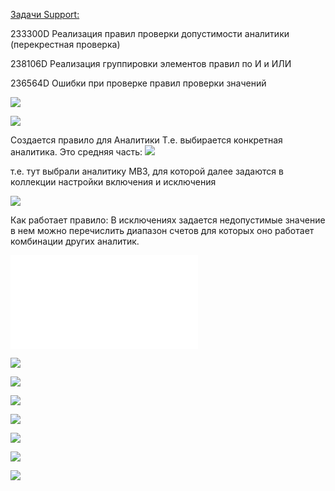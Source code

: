 
<u>Задачи Support:</u>
<p>233300D Реализация правил проверки допустимости аналитики (перекрестная проверка)</p>
<p>238106D Реализация группировки элементов правил по И и ИЛИ</p>
<p>236564D Ошибки при проверке правил проверки значений</p>


![](eXpress_nH7hqLDCrS.png)

![](eXpress_nH7hqLDCrS%201.png)

Создается правило для Аналитики Т.е. выбирается конкретная аналитика. Это средняя часть:
![](eXpress_YESHsSjchP.png)

т.е. тут выбрали аналитику МВЗ, для которой далее задаются в коллекции настройки включения и исключения

![](eXpress_rdU0hNvp0r.png)

Как работает правило:
В исключениях задается недопустимые значение в нем можно перечислить диапазон счетов для которых оно работает комбинации других аналитик.

![](Script%20проверка%20допустимости%20аналитик.sql)


![](Pasted%20image%2020250710184727.png)

![](Pasted%20image%2020250714093328.png)

![](Pasted%20image%2020250717094449.png)

![](Pasted%20image%2020250811093619.png)

![](Pasted%20image%2020250811093644.png)

![](Pasted%20image%2020250811093703.png)

![](Pasted%20image%2020250811093719.png)










